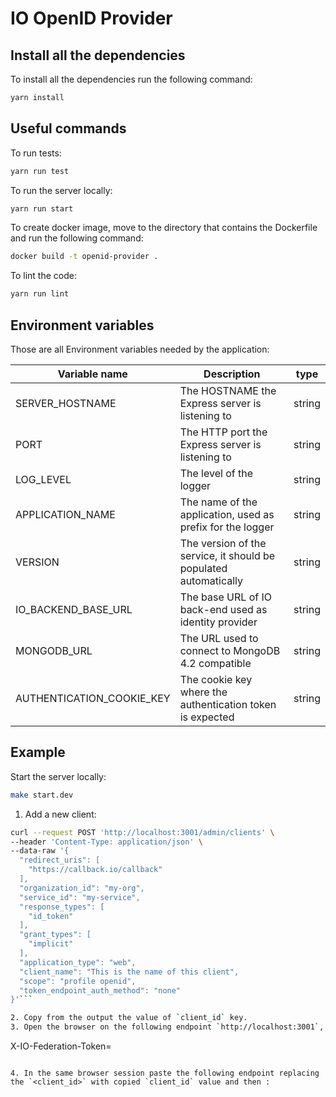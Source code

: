 # IO OpenID Provider

## Install all the dependencies

To install all the dependencies run the following command:

``` sh
yarn install
```

## Useful commands

To run tests:

``` sh
yarn run test
```

To run the server locally:

``` sh
yarn run start
```

To create docker image, move to the directory that contains the Dockerfile and run the following command:

``` sh
docker build -t openid-provider .
```

To lint the code:

``` sh
yarn run lint
```

## Environment variables

Those are all Environment variables needed by the application:

| Variable name             | Description                                                      | type   |
|---------------------------|------------------------------------------------------------------|--------|
| SERVER_HOSTNAME           | The HOSTNAME the Express server is listening to                  | string |
| PORT                      | The HTTP port the Express server is listening to                 | string |
| LOG_LEVEL                 | The level of the logger                                          | string |
| APPLICATION_NAME          | The name of the application, used as prefix for the logger       | string |
| VERSION                   | The version of the service, it should be populated automatically | string |
| IO_BACKEND_BASE_URL       | The base URL of IO back-end used as identity provider            | string |
| MONGODB_URL               | The URL used to connect to MongoDB 4.2 compatible                | string |
| AUTHENTICATION_COOKIE_KEY | The cookie key where the authentication token is expected        | string |


## Example
Start the server locally:

``` sh
make start.dev
```
1. Add a new client:

``` sh
curl --request POST 'http://localhost:3001/admin/clients' \
--header 'Content-Type: application/json' \
--data-raw '{
  "redirect_uris": [
    "https://callback.io/callback"
  ],
  "organization_id": "my-org",
  "service_id": "my-service",
  "response_types": [
    "id_token"
  ],
  "grant_types": [
    "implicit"
  ],
  "application_type": "web",
  "client_name": "This is the name of this client",
  "scope": "profile openid",
  "token_endpoint_auth_method": "none"
}'```

2. Copy from the output the value of `client_id` key.
3. Open the browser on the following endpoint `http://localhost:3001`, and add the following cookie:

```
X-IO-Federation-Token=<any-value>
```

4. In the same browser session paste the following endpoint replacing the `<client_id>` with copied `client_id` value and then :

```
